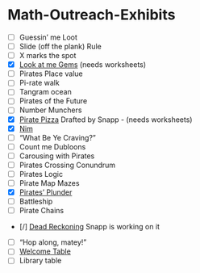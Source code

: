 # Math-Outreach-Exhibits

- [ ] Guessin’ me Loot
- [ ] Slide (off the plank) Rule
- [ ] X marks the spot
- [x] [Look at me Gems](./eulerCharacteristic) (needs worksheets)
- [ ] Pirates Place value
- [ ] Pi-rate walk
- [ ] Tangram ocean
- [ ] Pirates of the Future
- [ ] Number Munchers
- [x] [Pirate Pizza](./pizza) Drafted by Snapp - (needs worksheets)
- [X] [Nim](./nim)
- [ ] “What Be Ye Craving?”
- [ ] Count me Dubloons
- [ ] Carousing with Pirates
- [ ] Pirates Crossing Conundrum
- [ ] Pirates Logic
- [ ] Pirate Map Mazes
- [X] [Pirates’ Plunder](./towersOfHanoi)
- [ ] Battleship
- [ ] Pirate Chains
- [/] [Dead Reckoning](./deadRecoking) Snapp is working on it
- [ ] “Hop along, matey!”
- [ ] [Welcome Table](./welcomeTable)
- [ ] Library table
